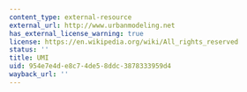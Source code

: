 ```yaml
---
content_type: external-resource
external_url: http://www.urbanmodeling.net
has_external_license_warning: true
license: https://en.wikipedia.org/wiki/All_rights_reserved
status: ''
title: UMI
uid: 954e7e4d-e8c7-4de5-8ddc-3878333959d4
wayback_url: ''
---
```

